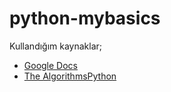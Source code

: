 # python-mybasics
Kullandığım kaynaklar;
<ul>
  <li><a href = "https://developers.google.com/edu/python">Google Docs</a></li>
  <li><a href="https://github.com/TheAlgorithms/Python" >The AlgorithmsPython</a></li>
</ul>
